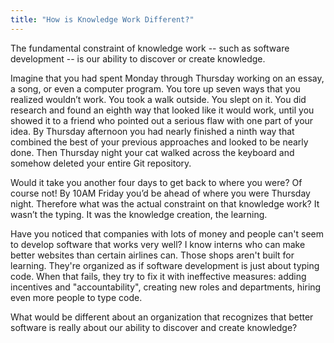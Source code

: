 ```yaml
---
title: "How is Knowledge Work Different?"
---
```

The fundamental constraint of knowledge work -- such as software development -- is our ability to discover or create knowledge.

Imagine that you had spent Monday through Thursday working on an essay, a song, or even a computer program. You tore up seven ways that you realized wouldn’t work. You took a walk outside. You slept on it. You did research and found an eighth way that looked like it would work, until you showed it to a friend who pointed out a serious flaw with one part of your idea. By Thursday afternoon you had nearly finished a ninth way that combined the best of your previous approaches and looked to be nearly done. Then Thursday night your cat walked across the keyboard and somehow deleted your entire Git repository.

Would it take you another four days to get back to where you were? Of course not! By 10AM Friday you’d be ahead of where you were Thursday night. Therefore what was the actual constraint on that knowledge work? It wasn’t the typing. It was the knowledge creation, the learning.

Have you noticed that companies with lots of money and people can't seem to develop software that works very well?  I know interns who can make better websites than certain airlines can.  Those shops aren't built for learning.  They're organized as if software development is just about typing code.  When that fails, they try to fix it with ineffective measures: adding incentives and "accountability", creating new roles and departments, hiring even more people to type code.

What would be different about an organization that recognizes that better software is really about our ability to discover and create knowledge?

